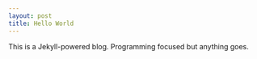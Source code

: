 ```yaml
---
layout: post
title: Hello World
---
```


This is a Jekyll-powered blog. Programming focused but anything goes.
